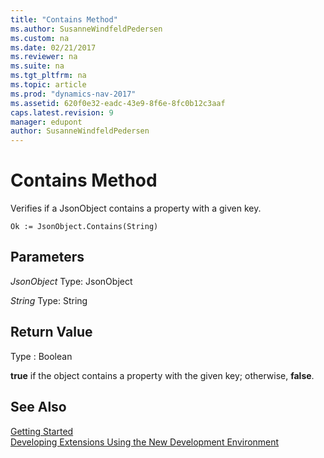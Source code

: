 ```yaml
---
title: "Contains Method"
ms.author: SusanneWindfeldPedersen
ms.custom: na
ms.date: 02/21/2017
ms.reviewer: na
ms.suite: na
ms.tgt_pltfrm: na
ms.topic: article
ms.prod: "dynamics-nav-2017"
ms.assetid: 620f0e32-eadc-43e9-8f6e-8fc0b12c3aaf
caps.latest.revision: 9
manager: edupont
author: SusanneWindfeldPedersen
---
```


# Contains Method

Verifies if a JsonObject contains a property with a given key.

```
Ok := JsonObject.Contains(String)
```

## Parameters
*JsonObject*
Type: JsonObject

*String*
Type: String

## Return Value
Type : Boolean

**true** if the object contains a property with the given key; otherwise, **false**.

## See Also
[Getting Started](newdev-get-started.md)  
[Developing Extensions Using the New Development Environment](newdev-dev-overview.md)
